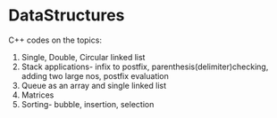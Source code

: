 # DataStructures
C++ codes on the topics:
1. Single, Double, Circular linked list
2. Stack applications- infix to postfix, parenthesis(delimiter)checking, adding two large nos, postfix evaluation
3. Queue as an array and single linked list
4. Matrices
5. Sorting- bubble, insertion, selection
